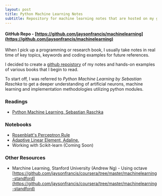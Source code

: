 ```yaml
---
layout: post
title: Python Machine Learning Notes
subtitle: Repository for machine learning notes that are hosted on my github. 
---
```


#### GitHub Repo -  [https://github.com/jaysonfrancis/machinelearning](https://github.com/jaysonfrancis/machinelearning)

When I pick up a programming or research book, I usually take notes in real time of key topics, keywords and coding examples for future references. 

I decided to create a [github repoistory](https://github.com/jaysonfrancis/machinelearning) of my notes and hands-on examples of various books that I begin to read.   

To start off, I was referred to _Python Machine Learning by Sebastian Raschka_ to get a deeper understanding of artificial neurons, machine learning and implementation methodologies utilizing python modules. 

### Readings
- [Python Machine Learning, Sebastian Raschka](https://www.amazon.com/Python-Machine-Learning-Sebastian-Raschka-ebook/dp/B00YSILNL0#navbar)

### Notebooks
- [Rosenblatt's Perceptron Rule](https://github.com/jaysonfrancis/machinelearning/blob/master/src/perceptron.ipynb)  
- [Adaptive Linear Element, Adaline.](https://github.com/jaysonfrancis/machinelearning/blob/master/src/adaline.ipynb)  
- Working with Scikit-learn (Coming Soon)

### Other Resources

- Marchine Learning, Stanford University (Andrew Ng) - Using octave
[https://github.com/jaysonfrancis/coursera/tree/master/machinelearning-standford](https://github.com/jaysonfrancis/coursera/tree/master/machinelearning-standford)